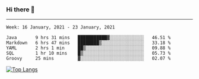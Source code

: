 ### Hi there 👋
---
<!--START_SECTION:waka-->
```text
Week: 16 January, 2021 - 23 January, 2021

Java       9 hrs 31 mins   ███████████▓░░░░░░░░░░░░░   46.51 % 
Markdown   6 hrs 47 mins   ████████▒░░░░░░░░░░░░░░░░   33.18 % 
YAML       2 hrs 1 min     ██▒░░░░░░░░░░░░░░░░░░░░░░   09.88 % 
SQL        1 hr 10 mins    █▒░░░░░░░░░░░░░░░░░░░░░░░   05.73 % 
Groovy     25 mins         ▓░░░░░░░░░░░░░░░░░░░░░░░░   02.07 % 
```
<!--END_SECTION:waka-->

[![Top Langs](https://github-readme-stats.vercel.app/api/top-langs/?username=HyunAh-iia&layout=compact)](https://github.com/anuraghazra/github-readme-stats)
<!--
**HyunAh-iia/HyunAh-iia** is a ✨ _special_ ✨ repository because its `README.md` (this file) appears on your GitHub profile.

Here are some ideas to get you started:

- 🔭 I’m currently working on ...
- 🌱 I’m currently learning ...
- 👯 I’m looking to collaborate on ...
- 🤔 I’m looking for help with ...
- 💬 Ask me about ...
- 📫 How to reach me: ...
- 😄 Pronouns: ...
- ⚡ Fun fact: ...
-->
